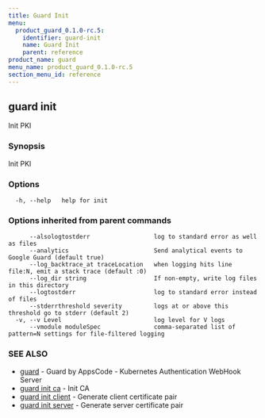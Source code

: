 ```yaml
---
title: Guard Init
menu:
  product_guard_0.1.0-rc.5:
    identifier: guard-init
    name: Guard Init
    parent: reference
product_name: guard
menu_name: product_guard_0.1.0-rc.5
section_menu_id: reference
---
```


## guard init

Init PKI

### Synopsis


Init PKI

### Options

```
  -h, --help   help for init
```

### Options inherited from parent commands

```
      --alsologtostderr                  log to standard error as well as files
      --analytics                        Send analytical events to Google Guard (default true)
      --log_backtrace_at traceLocation   when logging hits line file:N, emit a stack trace (default :0)
      --log_dir string                   If non-empty, write log files in this directory
      --logtostderr                      log to standard error instead of files
      --stderrthreshold severity         logs at or above this threshold go to stderr (default 2)
  -v, --v Level                          log level for V logs
      --vmodule moduleSpec               comma-separated list of pattern=N settings for file-filtered logging
```

### SEE ALSO
* [guard](/products/guard/0.1.0-rc.5/reference/guard)	 - Guard by AppsCode - Kubernetes Authentication WebHook Server
* [guard init ca](/products/guard/0.1.0-rc.5/reference/guard_init_ca)	 - Init CA
* [guard init client](/products/guard/0.1.0-rc.5/reference/guard_init_client)	 - Generate client certificate pair
* [guard init server](/products/guard/0.1.0-rc.5/reference/guard_init_server)	 - Generate server certificate pair

